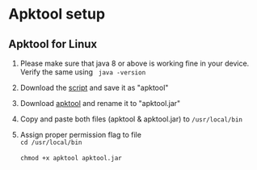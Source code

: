 # Apktool setup

## Apktool for Linux

1. Please make sure that java 8 or above is working fine in your device. Verify the same using <code> java -version </code> <br>

2. Download the <a href="https://raw.githubusercontent.com/iBotPeaches/Apktool/master/scripts/linux/apktool">script</a> and save it as "apktool" <br>

3. Download <a href="https://bitbucket.org/iBotPeaches/apktool/downloads/"> apktool</a> and rename it to "apktool.jar" <br>

4. Copy and paste both files (apktool & apktool.jar) to <code>/usr/local/bin</code> <br>

5. Assign proper permission flag to file<br>
<code>cd /usr/local/bin </code><br>
<code>chmod +x apktool apktool.jar</code> <br><br>
